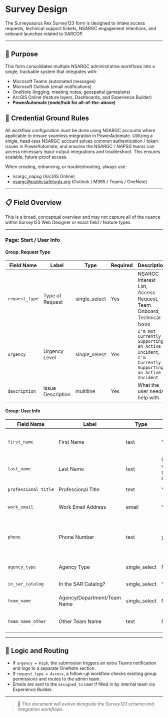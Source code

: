 # Survey Design

The Surveysaurus Rex Survey123 form is designed to intake access requests, technical support tickets, NSARGC engagement intentions, and onboard launches related to SARCOP.

---

## 🧭 Purpose

This form consolidates multiple NSARGC administrative workflows into a single, trackable system that integrates with:
- Microsoft Teams (automated messages)
- Microsoft Outlook (email notifications)
- OneNote (logging, meeting notes, geospatial gameplans)
- ArcGIS Online (feature layers, Dashboards, and Experience Builder)
- **PowerAutomate (node/hub for all-of-the-above)**

## 🚨 Credential Ground Rules

All workflow configuration must be done using NSARGC accounts where applicable to ensure seamless integration in PowerAutomate.  Utilizing a single, head-less NSARGC account solves common authentication / token issues in PowerAutomate, and ensures the NSARGC / NAPSG teams can access necessary input-output integrations and troubleshoot.  This ensures scalable, future-proof access.

When creating, enhancing, or troubleshooting, always use:
- nsargc_napsg (ArcGIS Online)
- nsargc@publicsafetygis.org (Outlook / M365 / Teams / OneNote)

---

## 📋 Field Overview

This is a broad, conceptual overview and may not capture all of the nuance within Survey123 Web Designer or exact field / feature types.

--- 

### Page: Start / User Info

#### Group: Request Type

| Field Name       | Label            | Type        | Required                      | Description                 |
|------------------|------------------|-------------|-------------------------------|-----------------------------|
| `request_type`   | Type of Request  | single_select  | Yes                           | NSARGC Interest List, Access Request, Team Onboard, Technical Issue |
| `urgency`        | Urgency Level    | single_select  | Yes                           | `I'm Not Currently Supporting an Active Incident`, `I'm Currently Supporting an Active Incident` |
| `description`    | Issue Description| multiline   | Yes                           | What the user needs help with |

#### Group: User Info

| Field Name            | Label                       | Type          | Required                               | Description                   |
|-----------------------|-----------------------------|---------------|----------------------------------------|-------------------------------|
| `first_name`          | First Name                  | text          | Yes                                    | First name of who is submitting request |
| `last_name`           | Last Name                   | text          | Last name of who is submitting request |
| `professional_title`  | Professional Title          | text          | Yes                                    | Professional title |
| `work_email`          | Work Email Address          | email         | Yes                                    | For notifications and routing |
| `phone`               | Phone Number                | text          | yes                                    | Cell number where person can be reached during an incident |
| `agency_type`         | Agency Type                 | single_select | No                                     | Pull from RLTT domain |
| `in_sar_catalog`      | In the SAR Catalog?         | single_select | Yes                                    | `Yes`, `No`, `I don't know` | 
| `team_name`           | Agency/Department/Team Name | single_select | No                                     | Pull from SAR Catalog         |
| `team_name_other`     | Other Team Name             | text          | No                                     | If not listed in SAR Catalog  |




---

## 🔁 Logic and Routing

- If `urgency = High`, the submission triggers an extra Teams notification and logs to a separate OneNote section.
- If `request_type = Access`, a follow-up workflow checks existing group permissions and routes to the admin team.
- Emails are sent to the `assigned_to` user if filled in by internal team via Experience Builder.

---

> 📌 *This document will evolve alongside the Survey123 schema and integration workflows.*
